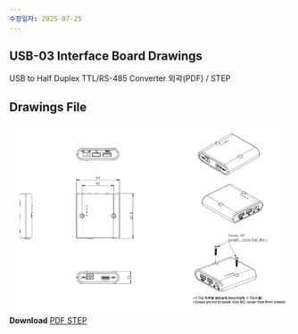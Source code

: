 ```yaml
---
수정일자: 2025-07-25
---
```

## USB-03 Interface Board Drawings
USB to Half Duplex TTL/RS-485 Converter 외곽(PDF) / STEP

## Drawings File
![usb03 screw assemble](./data/usb03-screw-asb.png)
**Download**  <a class="downloadbtn" href="./data/USB03_Screw-asb.pdf" download> PDF </a> <a  class="downloadbtn" href="./data/USB03.DXF" download> STEP </a>   
